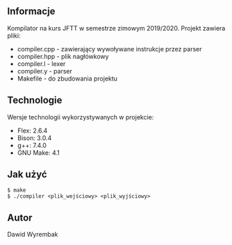 ## Informacje
Kompilator na kurs JFTT w semestrze zimowym 2019/2020.
Projekt zawiera pliki:
* compiler.cpp - zawierający wywoływane instrukcje przez parser
* compiler.hpp - plik nagłówkowy 
* compiler.l - lexer
* compiler.y - parser
* Makefile - do zbudowania projektu
	
## Technologie
Wersje technologii wykorzystywanych w projekcie:
* Flex: 2.6.4
* Bison: 3.0.4
* g++: 7.4.0
* GNU Make: 4.1
	
## Jak użyć

```
$ make
$ ./compiler <plik_wejściowy> <plik_wyjściowy>
```

## Autor

Dawid Wyrembak